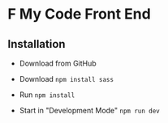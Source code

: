 # __F My Code Front End__


## __Installation__

* Download from GitHub

* Download ```npm install sass```

* Run ```npm install```

* Start in "Development Mode" ```npm run dev```


